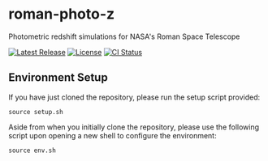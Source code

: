 # roman-photo-z

Photometric redshift simulations for NASA's Roman Space Telescope

[![Latest Release][release-badge]][release-url]
[![License][license-badge]](LICENSE)
[![CI Status][ci-badge]][ci-url]

[release-badge]: https://img.shields.io/github/v/release/austinlucaslake/roman-photo-z
[release-url]: https://github.com/austinlucaslake/roman-photo-z/releases/latest

[license-badge]: https://img.shields.io/github/license/austinlucaslake/roman-photo-z

[ci-badge]: https://github.com/austinlucaslake/roman-photo-z/actions/workflows/ci.yml/badge.svg
[ci-url]: https://github.com/austinlucaslake/roman-photo-z/actions

## Environment Setup

If you have just cloned the repository, please run the setup script provided:

`source setup.sh`

Aside from when you initially clone the repository, please use the following script upon opening a new shell to configure the environment:

`source env.sh`
